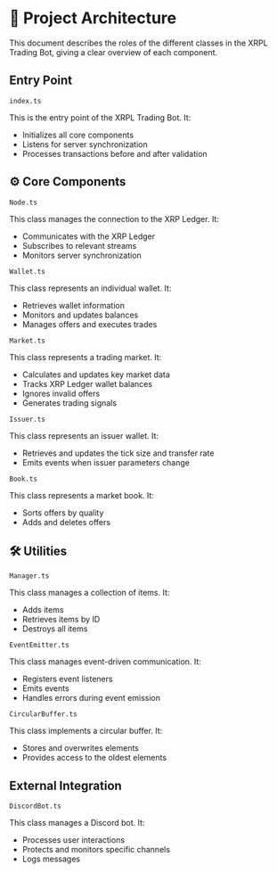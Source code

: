 # 📂 Project Architecture

This document describes the roles of the different classes in the XRPL Trading Bot, giving a clear overview of each component.

## Entry Point

`index.ts`

This is the entry point of the XRPL Trading Bot.
It:
+ Initializes all core components
+ Listens for server synchronization
+ Processes transactions before and after validation

## ⚙️ Core Components

`Node.ts`

This class manages the connection to the XRP Ledger.
It:
+ Communicates with the XRP Ledger
+ Subscribes to relevant streams
+ Monitors server synchronization

`Wallet.ts`

This class represents an individual wallet.
It:
+ Retrieves wallet information
+ Monitors and updates balances
+ Manages offers and executes trades

`Market.ts`

This class represents a trading market.
It:
+ Calculates and updates key market data
+ Tracks XRP Ledger wallet balances
+ Ignores invalid offers
+ Generates trading signals

`Issuer.ts`

This class represents an issuer wallet.
It:
+ Retrieves and updates the tick size and transfer rate
+ Emits events when issuer parameters change

`Book.ts`

This class represents a market book.
It:
+ Sorts offers by quality
+ Adds and deletes offers

## 🛠️ Utilities

`Manager.ts`

This class manages a collection of items.
It:
+ Adds items
+ Retrieves items by ID
+ Destroys all items

`EventEmitter.ts`

This class manages event-driven communication.
It:
+ Registers event listeners
+ Emits events
+ Handles errors during event emission

`CircularBuffer.ts`

This class implements a circular buffer.
It:
+ Stores and overwrites elements
+ Provides access to the oldest elements

## External Integration

`DiscordBot.ts`

This class manages a Discord bot.
It:
+ Processes user interactions
+ Protects and monitors specific channels
+ Logs messages
